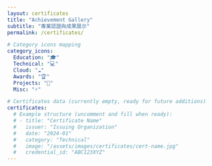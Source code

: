 ```yaml
---
layout: certificates
title: "Achievement Gallery"
subtitle: "專業認證與成果展示"
permalink: /certificates/

# Category icons mapping
category_icons:
  Education: "🎓"
  Technical: "💻"
  Cloud: "☁️"
  Awards: "🏆"
  Projects: "🚀"
  Misc: "⚡"

# Certificates data (currently empty, ready for future additions)
certificates:
  # Example structure (uncomment and fill when ready):
  # - title: "Certificate Name"
  #   issuer: "Issuing Organization"
  #   date: "2024-01"
  #   category: "Technical"
  #   image: "/assets/images/certificates/cert-name.jpg"
  #   credential_id: "ABC123XYZ"
---
```

